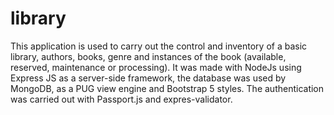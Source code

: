 # library
This application is used to carry out the control and inventory of a basic library, authors, books, genre and instances of the book (available, reserved, maintenance or processing). It was made with NodeJs using Express JS as a server-side framework, the database was used by MongoDB, as a PUG view engine and Bootstrap 5 styles. The authentication was carried out with Passport.js and expres-validator.
